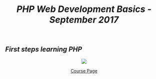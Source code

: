 <h1 align="center"><em>PHP Web Development Basics - September 2017</em></h1>
 
<br />

 ## *First steps learning PHP*

<p align="center">
<img src="https://camo.githubusercontent.com/0b58316cc2354385f6e276b0455b428e57cca278/687474703a2f2f726563657074692e676f74766163682e62672f66696c65732f6c69622f363030783335302f62672d6c65736874612e6a7067" />
 </p>

<p align="center">
<a href="https://softuni.bg/trainings/1746/php-web-developmentbasics-september-2017">Course Page</a> <br />
</p>
